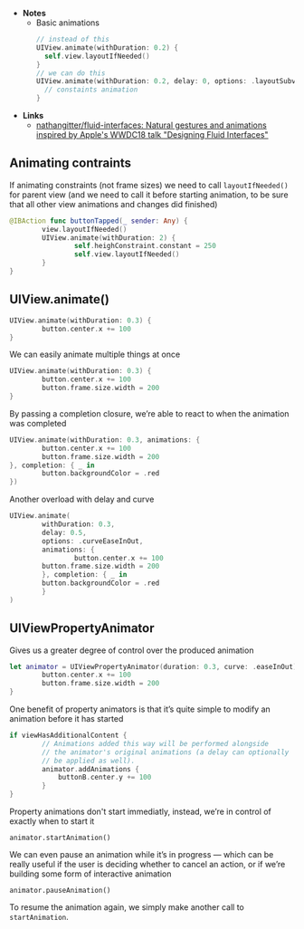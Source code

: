 
- **Notes**
	- Basic animations
		```swift
		// instead of this
		UIView.animate(withDuration: 0.2) {
		  self.view.layoutIfNeeded()
		}
		// we can do this
		UIView.animate(withDuration: 0.2, delay: 0, options: .layoutSubviews) {
		  // constaints animation
		}
		```
- **Links**
	- [nathangitter/fluid-interfaces: Natural gestures and animations inspired by Apple's WWDC18 talk "Designing Fluid Interfaces"](https://github.com/nathangitter/fluid-interfaces)

## Animating contraints

If animating constraints (not frame sizes) we need to call `layoutIfNeeded()` for parent view (and we need to call it before starting animation, to be sure that all other view animations and changes did finished)

```swift
@IBAction func buttonTapped(_ sender: Any) {
		view.layoutIfNeeded()
		UIView.animate(withDuration: 2) {
				self.heighConstraint.constant = 250
				self.view.layoutIfNeeded()
		}
}
```

## UIView.animate()

```swift
UIView.animate(withDuration: 0.3) {
		button.center.x += 100
}
```

We can easily animate multiple things at once

```swift
UIView.animate(withDuration: 0.3) {
		button.center.x += 100
		button.frame.size.width = 200
}
```

By passing a completion closure, we’re able to react to when the animation was completed

```swift
UIView.animate(withDuration: 0.3, animations: {
		button.center.x += 100
		button.frame.size.width = 200
}, completion: { _ in
		button.backgroundColor = .red
})
```

Another overload with delay and curve

```swift
UIView.animate(
		withDuration: 0.3, 
		delay: 0.5, 
		options: .curveEaseInOut, 
		animations: {
				button.center.x += 100
        button.frame.size.width = 200
		}, completion: { _ in
        button.backgroundColor = .red
		}
)
```

## UIViewPropertyAnimator

Gives us a greater degree of control over the produced animation

```swift
let animator = UIViewPropertyAnimator(duration: 0.3, curve: .easeInOut) {
		button.center.x += 100
		button.frame.size.width = 200
}
```

One benefit of property animators is that it’s quite simple to modify an animation before it has started

```swift
if viewHasAdditionalContent {
        // Animations added this way will be performed alongside
        // the animator's original animations (a delay can optionally
        // be applied as well).
        animator.addAnimations {
            buttonB.center.y += 100
        }
}
```

Property animations don't start immediatly, instead, we’re in control of exactly when to start it

`animator.startAnimation()`

We can even pause an animation while it’s in progress — which can be really useful if the user is deciding whether to cancel an action, or if we’re building some form of interactive animation

`animator.pauseAnimation()`

To resume the animation again, we simply make another call to `startAnimation`.